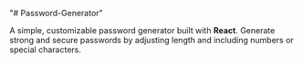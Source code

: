 "# Password-Generator" 

A simple, customizable password generator built with **React**. Generate strong and secure passwords by adjusting length and including numbers or special characters.
